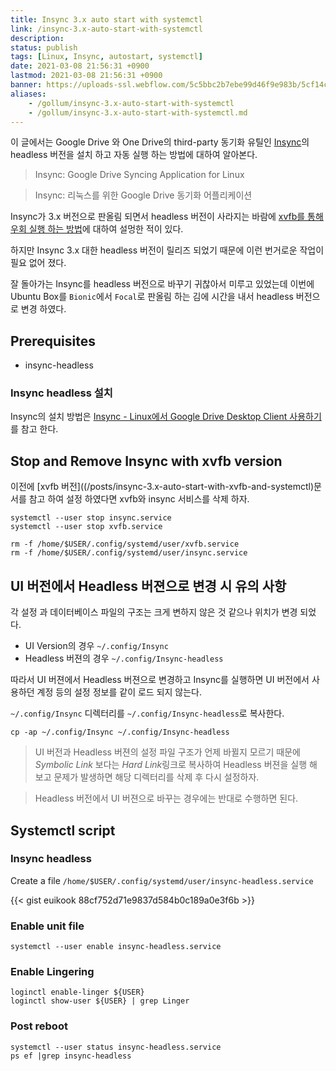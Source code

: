 ```yaml
---
title: Insync 3.x auto start with systemctl
link: /insync-3.x-auto-start-with-systemctl
description: 
status: publish
tags: [Linux, Insync, autostart, systemctl]
date: 2021-03-08 21:56:31 +0900
lastmod: 2021-03-08 21:56:31 +0900
banner: https://uploads-ssl.webflow.com/5c5bbc2b7ebe99d46f9e983b/5cf14ca1fb8dd08aa53a2e58_InsyncSignIn.png
aliases:
    - /gollum/insync-3.x-auto-start-with-systemctl
    - /gollum/insync-3.x-auto-start-with-systemctl.md
---
```


이 글에서는 Google Drive 와 One Drive의 third-party 동기화 유틸인 [Insync](https://www.insynchq.com/)의 headless 버전을 설치 하고 자동 실행 하는 방법에 대하여 알아본다.

> Insync: Google Drive Syncing Application for Linux

> Insync: 리눅스를 위한 Google Drive 동기화 어플리케이션

Insync가 3.x 버전으로 판올림 되면서 headless 버전이 사라지는 바람에 [xvfb를 통해 우회 실행 하는 방법](/posts/insync-3.x-auto-start-with-xvfb-and-systemctl)에 대하여 설멍한 적이 있다. 

하지만 Insync 3.x 대한 headless 버전이 릴리즈 되었기 때문에 이런 번거로운 작업이 필요 없어 졌다. 

잘 돌아가는 Insync를 headless 버전으로 바꾸기 귀찮아서 미루고 있었는데 이번에 Ubuntu Box를 `Bionic`에서 `Focal`로 판올림 하는 김에 시간을 내서 headless 버전으로 변경 하였다.


## Prerequisites
* insync-headless

### Insync headless 설치 
Insync의 설치 방법은 [Insync - Linux에서 Google Drive Desktop Client 사용하기](/posts/alternative-google-drive-desktop-client-for-linux)를 참고 한다. 


<!--more-->

## Stop and Remove Insync with xvfb version
이전에 [xvfb 버전]((/posts/insync-3.x-auto-start-with-xvfb-and-systemctl)문서를 참고 하여 설정 하였다면 xvfb와 insync 서비스를 삭제 하자.

```
systemctl --user stop insync.service
systemctl --user stop xvfb.service
```

```
rm -f /home/$USER/.config/systemd/user/xvfb.service
rm -f /home/$USER/.config/systemd/user/insync.service
```

## UI 버전에서 Headless 버젼으로 변경 시 유의 사항
각 설정 과 데이터베이스 파일의 구조는 크게 변하지 않은 것 같으나 위치가 변경 되었다.

* UI Version의 경우 `~/.config/Insync`
* Headless 버젼의 경우 `~/.config/Insync-headless`

따라서 UI 버젼에서 Headless 버젼으로 변경하고 Insync를 실행하면 UI 버전에서 사용하던 계정 등의 설정 정보를 같이 로드 되지 않는다.


`~/.config/Insync` 디렉터리를 `~/.config/Insync-headless`로 복사한다. 

```
cp -ap ~/.config/Insync ~/.config/Insync-headless
```

> UI 버전과 Headless 버젼의 설정 파일 구조가 언제 바뀔지 모르기 때문에 *Symbolic Link* 보다는 *Hard Link*링크로 복사하여 Headless 버젼을 실행 해 보고 문제가 발생하면 해당 디렉터리를 삭제 후 다시 설정하자.

> Headless 버전에서 UI 버젼으로 바꾸는 경우에는 반대로 수행하면 된다. 


## Systemctl script

### Insync headless

Create a file `/home/$USER/.config/systemd/user/insync-headless.service`

{{< gist euikook 88cf752d71e9837d584b0c189a0e3f6b >}}


### Enable unit file

```
systemctl --user enable insync-headless.service
```


### Enable Lingering
```
loginctl enable-linger ${USER}
loginctl show-user ${USER} | grep Linger
```

### Post reboot
```
systemctl --user status insync-headless.service
ps ef |grep insync-headless
```